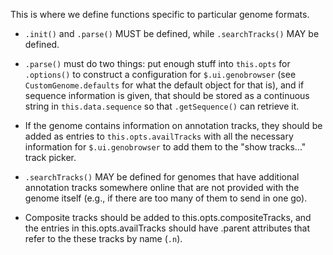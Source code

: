 This is where we define functions specific to particular genome formats.

+ `.init()` and `.parse()` MUST be defined, while `.searchTracks()` MAY be defined.

+ `.parse()` must do two things: put enough stuff into `this.opts` for `.options()` to construct a configuration
    for `$.ui.genobrowser` (see `CustomGenome.defaults` for what the default object for that is), and if
    sequence information is given, that should be stored as a continuous string in `this.data.sequence` so that
    `.getSequence()` can retrieve it.

+ If the genome contains information on annotation tracks, they should be added as entries to `this.opts.availTracks` 
    with all the necessary information for `$.ui.genobrowser` to add them to the "show tracks..." track picker.

+ `.searchTracks()` MAY be defined for genomes that have additional annotation tracks somewhere online that are not
    provided with the genome itself (e.g., if there are too many of them to send in one go).

+ Composite tracks should be added to this.opts.compositeTracks, and the entries in this.opts.availTracks
    should have .parent attributes that refer to the these tracks by name (`.n`).